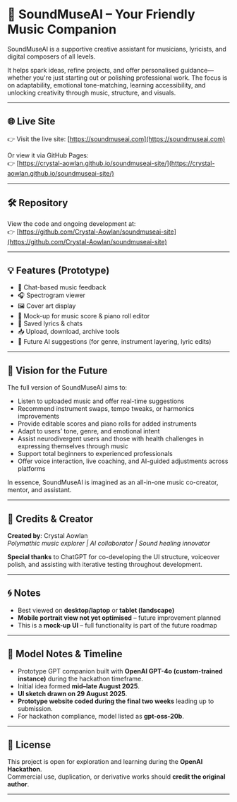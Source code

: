 # 🎵 SoundMuseAI – Your Friendly Music Companion

SoundMuseAI is a supportive creative assistant for musicians, lyricists, and digital composers of all levels.

It helps spark ideas, refine projects, and offer personalised guidance—whether you're just starting out or polishing professional work. The focus is on adaptability, emotional tone-matching, learning accessibility, and unlocking creativity through music, structure, and visuals.

---

## 🌐 Live Site

👉 Visit the live site: [https://soundmuseai.com](https://soundmuseai.com)

Or view it via GitHub Pages:  
👉 [https://crystal-aowlan.github.io/soundmuseai-site/](https://crystal-aowlan.github.io/soundmuseai-site/)

---

## 🛠️ Repository

View the code and ongoing development at:  
👉 [https://github.com/Crystal-Aowlan/soundmuseai-site](https://github.com/Crystal-Aowlan/soundmuseai-site)

---

## 💡 Features (Prototype)

- 🎤 Chat-based music feedback
- 🎧 Spectrogram viewer
- 🖼️ Cover art display
- 🎼 Mock-up for music score & piano roll editor
- 📂 Saved lyrics & chats
- 📥 Upload, download, archive tools
- 🔮 Future AI suggestions (for genre, instrument layering, lyric edits)

---

## 💭 Vision for the Future

The full version of SoundMuseAI aims to:

- Listen to uploaded music and offer real-time suggestions
- Recommend instrument swaps, tempo tweaks, or harmonics improvements
- Provide editable scores and piano rolls for added instruments
- Adapt to users’ tone, genre, and emotional intent
- Assist neurodivergent users and those with health challenges in expressing themselves through music
- Support total beginners to experienced professionals
- Offer voice interaction, live coaching, and AI-guided adjustments across platforms

In essence, SoundMuseAI is imagined as an all-in-one music co-creator, mentor, and assistant.

---

## 🤝 Credits & Creator

**Created by**: Crystal Aowlan  
*Polymathic music explorer | AI collaborator | Sound healing innovator*

**Special thanks** to ChatGPT for co-developing the UI structure, voiceover polish, and assisting with iterative testing throughout development.

---

## 🌀 Notes

- Best viewed on **desktop/laptop** or **tablet (landscape)**
- **Mobile portrait view not yet optimised** – future improvement planned
- This is a **mock-up UI** – full functionality is part of the future roadmap

---
## 🧠 Model Notes & Timeline  

- Prototype GPT companion built with **OpenAI GPT-4o (custom-trained instance)** during the hackathon timeframe.  
- Initial idea formed **mid–late August 2025**.  
- **UI sketch drawn on 29 August 2025**.  
- **Prototype website coded during the final two weeks** leading up to submission.  
- For hackathon compliance, model listed as **gpt-oss-20b**.  

---
## 📁 License

This project is open for exploration and learning during the **OpenAI Hackathon**.  
Commercial use, duplication, or derivative works should **credit the original author**.

---
